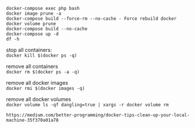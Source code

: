 ```
docker-compose exec php bash
docker image prune -a
docker-compose build --force-rm --no-cache - Force rebuild docker
docker volume prune
docker-compose build --no-cache
docker-compose up -d
df -h
```

stop all containers:  
```docker kill $(docker ps -q)```

remove all containers  
```docker rm $(docker ps -a -q)```

remove all docker images  
```docker rmi $(docker images -q)```

remove all docker volumes  
```docker volume ls -qf dangling=true | xargs -r docker volume rm```

```
https://medium.com/better-programming/docker-tips-clean-up-your-local-machine-35f370a01a78
```
